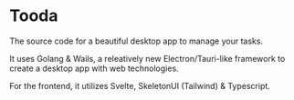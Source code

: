 # Tooda

The source code for a beautiful desktop app to manage your tasks.

It uses Golang & Wails, a releatively new Electron/Tauri-like framework to create a desktop app with web technologies.

For the frontend, it utilizes Svelte, SkeletonUI (Tailwind) & Typescript.
